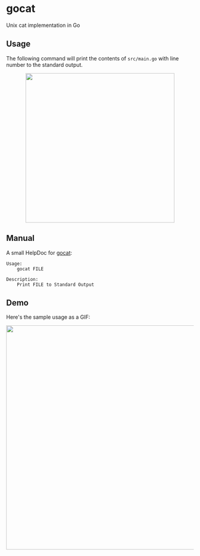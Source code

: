 # gocat
Unix cat implementation in Go

## Usage

The following command will print the contents of `src/main.go` with line number to the standard output.

<p align="center">
    <img width='400' src="images/usage.png">
</p>

## Manual

A small HelpDoc for [gocat](https://github.com/tuladhar/gocat):
```
Usage: 
    gocat FILE
    
Description:
    Print FILE to Standard Output
```

## Demo
Here's the sample usage as a GIF:

<p align="center">
    <img width='600' src="https://media.giphy.com/media/nfPuCTHWn76xT5a0YN/giphy.gif">
</p>
